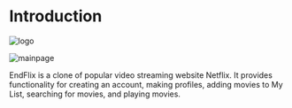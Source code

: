 # Introduction
![logo](https://fontmeme.com/permalink/220102/80b2e83ec91311621e8aea703b915905.png)

![mainpage](https://media.giphy.com/media/SJaAC1PQkkPC02kQAN/giphy.gif)

EndFlix is a clone of popular video streaming website Netflix. It provides functionality for creating an account, making profiles, adding movies to My List, searching for movies, and playing movies.



